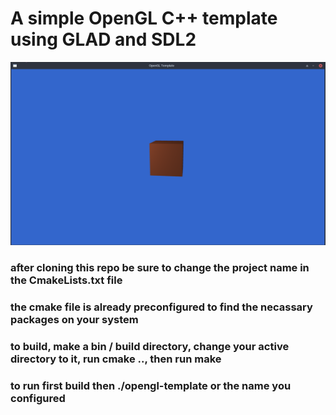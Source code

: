 # A simple OpenGL C++ template using GLAD and SDL2

![alt text](https://github.com/ivan-hart/opengl-template/blob/master/repo_image.png)

### after cloning this repo be sure to change the project name in the CmakeLists.txt file
### the cmake file is already preconfigured to find the necassary packages on your system
### to build, make a bin / build directory, change your active directory to it, run cmake .., then run make
### to run first build then ./opengl-template or the name you configured